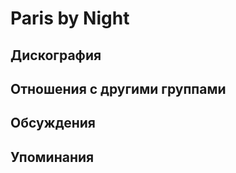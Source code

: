 # Paris by Night



## Дискография


## Отношения с другими группами


## Обсуждения


## Упоминания


